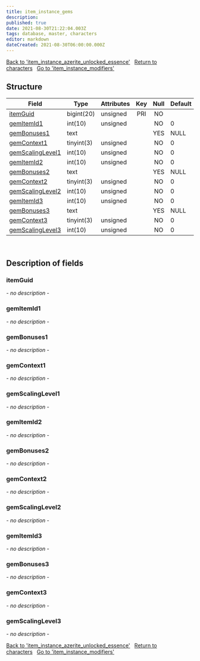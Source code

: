 ```yaml
---
title: item_instance_gems
description: 
published: true
date: 2021-08-30T21:22:04.003Z
tags: database, master, characters
editor: markdown
dateCreated: 2021-08-30T06:00:00.000Z
---
```


<a href="https://trinitycore.info/en/database/master/characters/item_instance_azerite_unlocked_essence" class="mt-5 v-btn v-btn--depressed v-btn--flat v-btn--outlined theme--light v-size--default darkblue--text text--lighten-3"><span class="v-btn__content"><i aria-hidden="true" class="v-icon notranslate v-icon--left mdi mdi-arrow-left theme--light"></i><span>Back to 'item_instance_azerite_unlocked_essence'</span></span></a>&nbsp;&nbsp;&nbsp;<a href="https://trinitycore.info/en/database/master/characters/home" class="mt-5 v-btn v-btn--depressed v-btn--flat v-btn--outlined theme--light v-size--default darkblue--text text--lighten-3"><span class="v-btn__content"><i aria-hidden="true" class="v-icon notranslate v-icon--left mdi mdi-home-outline theme--light"></i><span>Return to characters</span></span></a>&nbsp;&nbsp;&nbsp;<a href="https://trinitycore.info/en/database/master/characters/item_instance_modifiers" class="mt-5 v-btn v-btn--depressed v-btn--flat v-btn--outlined theme--light v-size--default darkblue--text text--lighten-3"><span class="v-btn__content"><span>Go to 'item_instance_modifiers'</span><i aria-hidden="true" class="v-icon notranslate v-icon--right mdi mdi-arrow-right theme--light"></i></span></a>

## Structure

| Field | Type | Attributes | Key | Null | Default | Extra | Comment |
| --- | --- | --- | :---: | :---: | --- | --- | --- |
| [itemGuid](#itemguid) | bigint(20) | unsigned | PRI | NO |  |  |  |
| [gemItemId1](#gemitemid1) | int(10) | unsigned |  | NO | 0 |  |  |
| [gemBonuses1](#gembonuses1) | text |  |  | YES | NULL |  |  |
| [gemContext1](#gemcontext1) | tinyint(3) | unsigned |  | NO | 0 |  |  |
| [gemScalingLevel1](#gemscalinglevel1) | int(10) | unsigned |  | NO | 0 |  |  |
| [gemItemId2](#gemitemid2) | int(10) | unsigned |  | NO | 0 |  |  |
| [gemBonuses2](#gembonuses2) | text |  |  | YES | NULL |  |  |
| [gemContext2](#gemcontext2) | tinyint(3) | unsigned |  | NO | 0 |  |  |
| [gemScalingLevel2](#gemscalinglevel2) | int(10) | unsigned |  | NO | 0 |  |  |
| [gemItemId3](#gemitemid3) | int(10) | unsigned |  | NO | 0 |  |  |
| [gemBonuses3](#gembonuses3) | text |  |  | YES | NULL |  |  |
| [gemContext3](#gemcontext3) | tinyint(3) | unsigned |  | NO | 0 |  |  |
| [gemScalingLevel3](#gemscalinglevel3) | int(10) | unsigned |  | NO | 0 |  |  |
&nbsp;
## Description of fields

### itemGuid
*- no description -*
&nbsp;

### gemItemId1
*- no description -*
&nbsp;

### gemBonuses1
*- no description -*
&nbsp;

### gemContext1
*- no description -*
&nbsp;

### gemScalingLevel1
*- no description -*
&nbsp;

### gemItemId2
*- no description -*
&nbsp;

### gemBonuses2
*- no description -*
&nbsp;

### gemContext2
*- no description -*
&nbsp;

### gemScalingLevel2
*- no description -*
&nbsp;

### gemItemId3
*- no description -*
&nbsp;

### gemBonuses3
*- no description -*
&nbsp;

### gemContext3
*- no description -*
&nbsp;

### gemScalingLevel3
*- no description -*
&nbsp;

<a href="https://trinitycore.info/en/database/master/characters/item_instance_azerite_unlocked_essence" class="mt-5 v-btn v-btn--depressed v-btn--flat v-btn--outlined theme--light v-size--default darkblue--text text--lighten-3"><span class="v-btn__content"><i aria-hidden="true" class="v-icon notranslate v-icon--left mdi mdi-arrow-left theme--light"></i><span>Back to 'item_instance_azerite_unlocked_essence'</span></span></a>&nbsp;&nbsp;&nbsp;<a href="https://trinitycore.info/en/database/master/characters/home" class="mt-5 v-btn v-btn--depressed v-btn--flat v-btn--outlined theme--light v-size--default darkblue--text text--lighten-3"><span class="v-btn__content"><i aria-hidden="true" class="v-icon notranslate v-icon--left mdi mdi-home-outline theme--light"></i><span>Return to characters</span></span></a>&nbsp;&nbsp;&nbsp;<a href="https://trinitycore.info/en/database/master/characters/item_instance_modifiers" class="mt-5 v-btn v-btn--depressed v-btn--flat v-btn--outlined theme--light v-size--default darkblue--text text--lighten-3"><span class="v-btn__content"><span>Go to 'item_instance_modifiers'</span><i aria-hidden="true" class="v-icon notranslate v-icon--right mdi mdi-arrow-right theme--light"></i></span></a>

